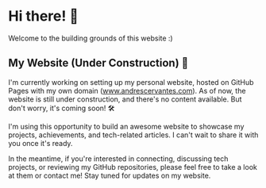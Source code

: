 # Hi there! 👋
Welcome to the building grounds of this website :)

## My Website (Under Construction) 🚧

I'm currently working on setting up my personal website, hosted on GitHub Pages with my own domain (www.andrescervantes.com). As of now, the website is still under construction, and there's no content available. But don't worry, it's coming soon! 🛠️

I'm using this opportunity to build an awesome website to showcase my projects, achievements, and tech-related articles. I can't wait to share it with you once it's ready.

In the meantime, if you're interested in connecting, discussing tech projects, or reviewing my GitHub repositories, please feel free to take a look at them or contact me! 
Stay tuned for updates on my website.
